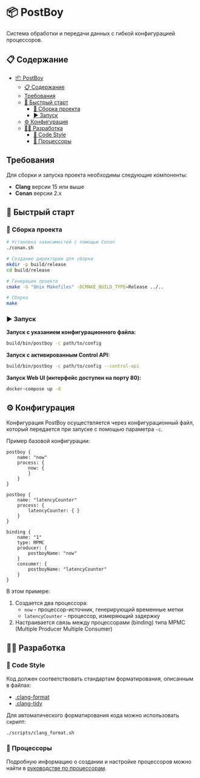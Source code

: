 # 📦 PostBoy


Система обработки и передачи данных с гибкой конфигурацией процессоров.

## 📋 Содержание

- [📦 PostBoy](#-postboy)
  - [📋 Содержание](#-содержание)
  - [Требования](#требования)
  - [🚀 Быстрый старт](#-быстрый-старт)
    - [🔧 Сборка проекта](#-сборка-проекта)
    - [▶️ Запуск](#-запуск)
  - [⚙️ Конфигурация](#-конфигурация)
  - [👨‍💻 Разработка](#-разработка)
    - [🎨 Code Style](#-code-style)
    - [🔄 Процессоры](#-процессоры)

## Требования

Для сборки и запуска проекта необходимы следующие компоненты:

- **Clang** версии 15 или выше
- **Conan** версии 2.x

## 🚀 Быстрый старт

### 🔧 Сборка проекта

```bash
# Установка зависимостей с помощью Conan
./conan.sh

# Создание директории для сборки
mkdir -p build/release
cd build/release

# Генерация проекта
cmake -G "Unix Makefiles" -DCMAKE_BUILD_TYPE=Release ../..

# Сборка
make
```

### ▶️ Запуск

**Запуск с указанием конфигурационного файла:**
```bash
build/bin/postboy -c path/to/config
```

**Запуск с активированным Control API:**
```bash
build/bin/postboy -c path/to/config --control-api
```

**Запуск Web UI (интерфейс доступен на порту 80):**
```bash
docker-compose up -d
```

## ⚙️ Конфигурация

Конфигурация PostBoy осуществляется через конфигурационный файл, который передается при запуске с помощью параметра `-c`.

Пример базовой конфигурации:
```
postboy {
    name: "now"
    process: {
        now: {
        }
    }
}

postboy {
    name: "latencyCounter"
    process: {
        latencyCounter: { }
    }
}

binding {
    name: "1"
    type: MPMC
    producer: {
        postboyName: "now"
    }
    consumer: {
        postboyName: "latencyCounter"
    }
}
```

В этом примере:
1. Создается два процессора:
   - `now` - процессор-источник, генерирующий временные метки
   - `latencyCounter` - процессор, измеряющий задержку
2. Настраивается связь между процессорами (binding) типа MPMC (Multiple Producer Multiple Consumer)

## 👨‍💻 Разработка

### 🎨 Code Style

Код должен соответствовать стандартам форматирования, описанным в файлах:
- [.clang-format](.clang-format)
- [.clang-tidy](.clang-tidy)

Для автоматического форматирования кода можно использовать скрипт:
```bash
./scripts/clang_format.sh
```

### 🔄 Процессоры

Подробную информацию о создании и настройке процессоров можно найти в [руководстве по процессорам](src/processors/README.md).
